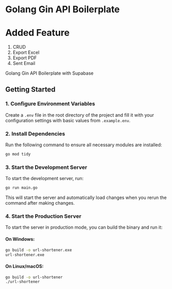# Golang Gin API Boilerplate
# Added Feature
1. CRUD
2. Export Excel
3. Export PDF
4. Sent Email

Golang Gin API Boilerplate with Supabase
## Getting Started

### 1. Configure Environment Variables
Create a `.env` file in the root directory of the project and fill it with your configuration settings with basic values from `.example.env`.

### 2. Install Dependencies
Run the following command to ensure all necessary modules are installed:

```bash
go mod tidy
```

### 3. Start the Development Server
To start the development server, run:

```bash
go run main.go
```

This will start the server and automatically load changes when you rerun the command after making changes.

### 4. Start the Production Server
To start the server in production mode, you can build the binary and run it:

#### On Windows:
```bash
go build -o url-shortener.exe
url-shortener.exe
```

#### On Linux/macOS:
```bash
go build -o url-shortener
./url-shortener
```
